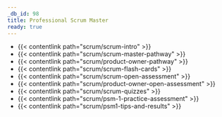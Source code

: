```yaml
---
_db_id: 98
title: Professional Scrum Master
ready: true
---
```



- {{< contentlink path="scrum/scrum-intro" >}}
- {{< contentlink path="scrum/scrum-master-pathway" >}}
- {{< contentlink path="scrum/product-owner-pathway" >}}
- {{< contentlink path="scrum/scrum-flash-cards" >}}
- {{< contentlink path="scrum/scrum-open-assessment" >}}
- {{< contentlink path="scrum/product-owner-open-assessment" >}}
- {{< contentlink path="scrum/scrum-quizzes" >}}
- {{< contentlink path="scrum/psm-1-practice-assessment" >}}
- {{< contentlink path="scrum/psm1-tips-and-results" >}}